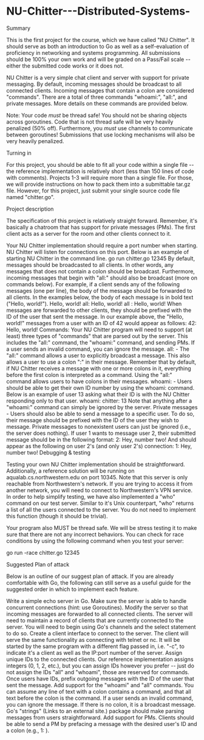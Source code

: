 # NU-Chitter---Distributed-Systems-

Summary

This is the first project for the course, which we have called "NU Chitter". It should serve as both an introduction to Go as well as a self-evaluation of proficiency in networking and systems programming. All submissions should be 100% your own work and will be graded on a Pass/Fail scale -- either the submitted code works or it does not.

NU Chitter is a very simple chat client and server with support for private messaging. By default, incoming messages should be broadcast to all connected clients. Incoming messages that contain a colon are considered "commands". There are a total of three commands "whoami:", "all:", and private messages. More details on these commands are provided below.

Note: Your code *must* be thread safe! You should not be sharing objects across goroutines. Code that is not thread safe will be very heavily penalized (50% off). Furthermore, you *must* use channels to communicate between goroutines! Submissions that use locking mechanisms will also be very heavily penalized.

Turning in

For this project, you should be able to fit all your code within a single file -- the reference implementation is relatively short (less than 150 lines of code with comments). Projects 1-3 will require more than a single file. For those, we will provide instructions on how to pack them into a submittable tar.gz file. However, for this project, just submit your single source code file named "chitter.go".

Project description

The specification of this project is relatively straight forward. Remember, it's basically a chatroom that has support for private messages (PMs). The first client acts as a server for the room and other clients connect to it.

Your NU Chitter implementation should require a port number when starting. NU Chitter will listen for connections on this port. Below is an example of starting NU Chitter in the command line.
go run chitter.go 12345
By default, messages should be broadcasted to all clients. In other words, any messages that does not contain a colon should be broadcast. Furthermore, incoming messages that begin with "all:" should also be broadcast (more on commands below). For example, if a client sends any of the following messages (one per line), the body of the message should be forwarded to all clients. In the examples below, the body of each message is in bold text ("Hello, world!").
Hello, world!
all: Hello, world!
all : Hello, world!
When messages are forwarded to other clients, they should be prefixed with the ID of the user that sent the message. In our example above, the "Hello, world!" messages from a user with an ID of 42 would appear as follows:
42: Hello, world!
Commands: Your NU Chitter program will need to support (at least) three types of "commands" that are parsed out by the server. This includes the "all:" command, the "whoami:" command, and sending PMs. If a user sends an invalid command, you can ignore the message.
all: - The "all:" command allows a user to explicitly broadcast a message. This also allows a user to use a colon ":" in their message. Remember that by default, if NU Chitter receives a message with one or more colons in it, everything before the first colon is interpreted as a command. Using the "all:" command allows users to have colons in their messages.
whoami: - Users should be able to get their own ID number by using the whoami: command. Below is an example of user 13 asking what their ID is with the NU Chitter responding only to that user.
whoami:
chitter: 13
Note that anything after a "whoami:" command can simply be ignored by the server.
Private messages - Users should also be able to send a message to a specific user. To do so, their message should be prefixed with the ID of the user they wish to message. Private messages to nonexistent users can just be ignored (i.e., the server does nothing). If user 1 wants to message user 2, their submitted message should be in the following format:
2: Hey, number two!
And should appear as the following on user 2's (and only user 2's) connection:
1: Hey, number two!
Debugging & testing

Testing your own NU Chitter implementation should be straightforward. Additionally, a reference solution will be running on aqualab.cs.northwestern.edu on port 10345. Note that this server is only reachable from Northwestern's network. If you are trying to access it from another network, you will need to connect to Northwestern's VPN service. In order to help simplify testing, we have also implemented a "who" command on our test server. Similar to it's Unix counterpart, "who" returns a list of all the users connected to the server. You do not need to implement this function (though it should be trivial).

Your program also MUST be thread safe. We will be stress testing it to make sure that there are not any incorrect behaviors. You can check for race conditions by using the following command when you test your server:

go run -race chitter.go 12345




Suggested Plan of attack

Below is an outline of our suggest plan of attack. If you are already comfortable with Go, the following can still serve as a useful guide for the suggested order in which to implement each feature.

Write a simple echo server in Go. Make sure the server is able to handle concurrent connections (hint: use Goroutines).
Modify the server so that incoming messages are forwarded to all connected clients. The server will need to maintain a record of clients that are currently connected to the server. You will need to begin using Go's channels and the select statement to do so.
Create a client interface to connect to the server.  The client will serve the same functionality as connecting with telnet or nc.  It will be started by the same program with a different flag passed in, i.e. "-c", to indicate it's a client as well as the IP:port number of the server.
Assign unique IDs to the connected clients. Our reference implementation assigns integers (0, 1, 2, etc.), but you can assign IDs however you prefer -- just do not assign the IDs "all" and "whoami", those are reserved for commands. Once users have IDs, prefix outgoing messages with the ID of the user that sent the message.
Add support for the "whoami" and "all" commands. You can assume any line of text with a colon contains a command, and that all text before the colon is the command. If a user sends an invalid command, you can ignore the message. If there is no colon, it is a broadcast message. Go's "strings" (Links to an external site.) package should make parsing messages from users straightforward.
Add support for PMs. Clients should be able to send a PM by prefacing a message with the desired user's ID and a colon (e.g., 1: <message>).

